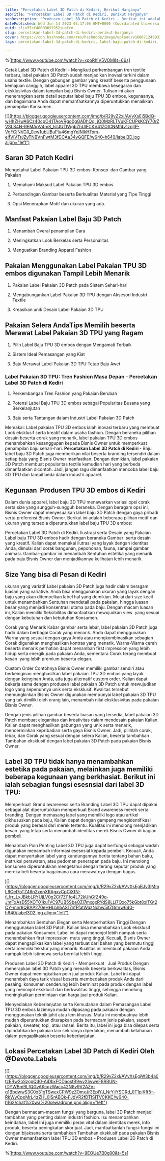 ```yaml
---
title: "Percetakan Label 3D Patch di Kediri, Berikut Harganya"
seoTitle: "Percetakan Label 3D Patch di Kediri, Berikut Harganya"
seoDescription: "Produsen Label 3D Patch di Kediri - Berikut ini adalah Review dengan informatif yang kami Publikasikan suatu Jasa Cetak Label 3D Patch di Kediri"
datePublished: Wed Jun 14 2023 03:17:06 GMT+0000 (Coordinated Universal Time)
cuid: cliv55cf4000309l952iugfrm
slug: percetakan-label-3d-patch-di-kediri-berikut-harganya
cover: https://cdn.hashnode.com/res/hashnode/image/upload/v1686712469339/c913582a-47d8-42e7-a7af-b7e7b8d06643.jpeg
tags: percetakan-label-3d-patch-di-kediri, label-baju-patch-di-kediri, label-baju-jersey-kediri

---
```


%[https://www.youtube.com/watch?v=xpoRhlV5VOM&t=66s] 

Cetak Label 3D Patch di Kediri - Mengikuti perkembangan tren textile terbaru, label pakaian 3D Patch sudah menjadikan inovasi terkini dalam usaha textile. Dengan gabungan gambar yang kreatif beserta penggunaan kemajuan canggih, label apparel 3D TPU membawa kesegaran dan eksklusivitas dalam tampilan baju Bisnis Owner. Tulisan ini akan menerangkan serta detail seputar label baju TPU 3D embos, kegunaanya, dan bagaimana Anda dapat memanfaatkannya diperuntukkan menaikkan penampilan Konsumen.

[![](https://blogger.googleusercontent.com/img/b/R29vZ2xl/AVvXsEj5BdQ-wHhZHwA6Cz40cpO41TAoVRgo0gGADhQq_jQ0MzRLTVuKFCUPkKCjY70rZVSLS4N-REMAqV4m8_IstJUTtWgbZhUlFCKV41ZOtCNMf4v1znjtP-VgFGjNVG0_0cw1ubUBuPIu46mgYqlNIkHTxm-eifViVTrJZyTNBVnFwtM3fDCAa34yGQFE/w640-h640/label3D.jpg align="left")](https://blogger.googleusercontent.com/img/b/R29vZ2xl/AVvXsEj5BdQ-wHhZHwA6Cz40cpO41TAoVRgo0gGADhQq_jQ0MzRLTVuKFCUPkKCjY70rZVSLS4N-REMAqV4m8_IstJUTtWgbZhUlFCKV41ZOtCNMf4v1znjtP-VgFGjNVG0_0cw1ubUBuPIu46mgYqlNIkHTxm-eifViVTrJZyTNBVnFwtM3fDCAa34yGQFE/s900/label3D.jpg)

## Saran 3D Patch Kediri

Mengetahui Label Pakaian TPU 3D embos: Konsep  dan Gambar yang Pakaian

1. Memahami Maksud Label Pakaian TPU 3D embos
    
2. Perbandingan Gambar beserta Berkualitas Material yang Tipe Tinggi
    
3. Opsi Menerapkan Motif dan ukuran yang ada.
    

## Manfaat Pakaian Label Baju 3D Patch

1. Menambah Overal penampilan Cara
    
2. Meningkatkan Look Berkelas serta Personalitas
    
3. Menguatkan Branding Apparel Fashion
    

## Pakaian Menggunakan Label Pakaian TPU 3D embos digunakan Tampil Lebih Menarik

1. Pakaian Label Pakaian 3D Patch pada Sistem Sehari-hari
    
2. Mengabungankan Label Pakaian 3D TPU dengan Aksesori Industri Textile
    
3. Kreasikan unik Desain Label Pakaian 3D TPU
    

## Pakaian Selera AndaTips Memilih beserta Merawat Label Pakaian 3D TPU yang Ragam

1. Pilih Label Baju TPU 3D embos dengan Mengamati Terbaik
    
2. Sistem Ideal Pemasangan yang Kiat
    
3. Baju Merawat Label Pakaian 3D TPU Tetap Baju Awet
    

### Label Pakaian 3D TPU: Tren Fashion Masa Depan - Percetakan Label 3D Patch di Kediri

1. Perkembangan Tren Fashion yang Pakaian Berubah
    
2. Potensi Label Baju TPU 3D embos sebagai Popularitas Busana yang Berkelanjutan
    
3. Baju serta Tantangan dalam Industri Label Pakaian 3D Patch
    

Memakai: Label pakaian TPU 3D embos ialah inovasi terbaru yang membuat Look eksklusif serta kreatif dalam usaha fashion. Dengan beraneka pilihan desain beserta corak yang menarik, label pakaian TPU 3D embos menambahkan kesanggupan kepada Bisnis Owner untuk memperkuat penampilan baju sehari-hari. **Percetakan Label 3D Patch di Kediri -** Baju label baju 3D Patch juga memberikan nilai beserta branding tersendiri dalam setiap baju yang Bisnis Owner manfaatkan. Dengan demikian, label pakaian 3D Patch membuat popularitas textile kemudian hari yang berbeda dimanfaatkan dicontoh. Jadi, jangan ragu dimanfaatkan mencoba label baju 3D TPU dan tampil beda dalam industri apparel.

## Kegunaan  Produsen TPU 3D embos di Kediri

Dalam dunia apparel, label baju 3D TPU menawarkan variasi opsi corak serta size yang sungguh-sungguh beraneka. Dengan beragam opsi ini, Bisnis Owner dapat menyesuaikan label baju 3D Patch dengan gaya pribadi serta preferensi Bisnis Owner. Berikut ini adalah beberapa pilihan motif dan ukuran yang tersedia diperuntukkan label baju TPU 3D embos:

Percetakan Label 3D Patch di Kediri. Ilustrasi serta Desain yang Pakaian Label baju TPU 3D embos hadir dengan beraneka Gambar  serta desain yang kreatif. Kalian dapat memakai ilutrasi yang layak dengan identitas Anda, dimulai dari corak bangunan, pepohonan, fauna, sampai gambar animasi. Gambar-gambar ini menambah Sentuhan estetika yang menarik pada baju Bisnis Owner dan menjadikannya kelihatan lebih menarik.

## Size Yang bisa di Pesan di Kediri

ukuran yang variatif Label pakaian 3D Patch juga hadir dalam beragam luasan yang variative. Anda bisa menggunakan ukuran yang layak dengan baju yang akan ditempelkan label hal yang demikian. Mulai dari size kecil untuk menambahkan Sentuhan mendetail pada pakaian, hingga luasan besar yang menjadi konsentrasi utama pada baju. Dengan macam luasan ini, Kalian memiliki fleksibilitas dimanfaatkan mewujudkan view  yang sesuai dengan kebutuhan dan kebutuhan Konsumen.

Corak yang Menarik Kabar gambar serta lebar, label pakaian 3D Patch juga hadir dalam berbagai Corak yang menarik. Anda dapat menggunakan Warna yang sesuai dengan gaya Anda atau mengkombinasikan sebagian Corak digunakan menghasilkan kontras yang menarik. Warna-Warna cerah beserta menarik perhatian dapat menambah first impression yang lebih hidup serta energik pada pakaian Anda, sementara Corak terang membuat kesan  yang lebih premium beserta elegan.

Custom Order Contohnya Bisnis Owner memiliki gambar sendiri atau berkeinginan menghasilkan label pakaian TPU 3D embos yang layak dengan keinginan Anda, ada juga alternatif custom order. Kalian dapat bekerja sama dengan produsen label pakaian 3D Patch untuk mewujudkan logo yang sepenuhnya unik serta eksklusif. Kwalitas tersebut memungkinkan Bisnis Owner digunakan mempunyai label pakaian 3D TPU yang tak dimiliki oleh orang lain, menambah nilai eksklusivitas pada pakaian Bisnis Owner.

Dengan jenis pilihan gambar beserta luasan yang tersedia, label pakaian 3D Patch membuat eleganitas dan kreativitas dalam mendesain pakaian Kalian. Kalian dapat menghasilkan gabungan yang unik serta menarik, mencerminkan kepribadian serta gaya Bisnis Owner. Jadi, pilihlah corak, lebar, dan Corak yang sesuai dengan selera Kalian, beserta tambahkan Tambahan eksklusif dengan label pakaian 3D Patch pada pakaian Bisnis Owner.

## Label 3D TPU tidak hanya menambahkan estetika pada pakaian, melainkan juga memiliki beberapa kegunaan yang berkhasiat. Berikut ini ialah sebagian fungsi esesnsial dari label 3D TPU:

Memperkuat  Brand awareness serta Branding Label 3D TPU dapat dipakai sebagai alat diperuntukkan memperkuat Brand awareness merek serta branding. Dengan memasang label yang memiliki logo atau artikel dikhususkan pada baju, Kalian dapat dengan gampang mengidentifikasi produk yang berasal dari merek tertentu. Kualitas ini menolong menjadikan kesan  yang tetap serta menambah identitas merek Bisnis Owner di bagian pembeli.

Menambah Poin Penting Label 3D TPU juga dapat berfungsi sebagai wadah digunakan menambah informasi esesnsial kepada pembeli. Kecuali, Anda dapat menyertakan label yang kandungannya berita tentang bahan baku, instruksi perawatan, atau pedoman penerapan pada baju. Ini menolong konsumen diperuntukkan mengetahui dengan terang seputar produk yang mereka beli beserta bagaimana cara merawatnya dengan bagus.

[![](https://blogger.googleusercontent.com/img/b/R29vZ2xl/AVvXsEgBJv3jMmL8CeI7oTZ46n2xepXRAgxvCpCjXfN-f_frr_LxJBkbLRYUjLV0g2Cf7Zl1fo4L72kUhGfZ49q-JmFxAsD55XOT01ku1VC97UB5SbeOZi7mxgxRYdS8LLl7Qxo75kGbt8xlTGt2CY-mnr8QBAP270eHHLbhbAS17nfFfatWqzNchw5itZGm/w640-h640/label3D2.jpg align="left")](https://blogger.googleusercontent.com/img/b/R29vZ2xl/AVvXsEgBJv3jMmL8CeI7oTZ46n2xepXRAgxvCpCjXfN-f_frr_LxJBkbLRYUjLV0g2Cf7Zl1fo4L72kUhGfZ49q-JmFxAsD55XOT01ku1VC97UB5SbeOZi7mxgxRYdS8LLl7Qxo75kGbt8xlTGt2CY-mnr8QBAP270eHHLbhbAS17nfFfatWqzNchw5itZGm/s900/label3D2.jpg)

Menambahkan Sentuhan Elegan serta Memperhatikan Tinggi Dengan menggunakan label 3D Patch, Kalian bisa menambahkan Look eksklusif pada pakaian Konsumen. Label ini dapat menonjol lebih nampak serta menambahkan first impression  mutu yang tinggi. Kecuali, Bisnis Owner dapat mengaplikasikan label yang terbuat dari bahan yang bermutu tinggi serta memiliki tekstur yang menarik. Kualitas ini membuat pakaian Anda nampak lebih istimewa serta bernilai lebih tinggi.

Produsen Label 3D Patch di Kediri - Memperkuat   Jual Produk Dengan menerapkan label 3D Patch yang menarik beserta berkwalitas, Bisnis Owner dapat meningkatkan poin jual produk Kalian. Label ini dapat menambah daya tarik visual beserta membedakan produk Anda dari pesaing. konsumen cenderung lebih berminat pada produk dengan label yang menonjol eksklusif dan berkwalitas tinggi, sehingga menolong meningkatkan permintaan dan harga jual produk Kalian.

Menyediakan Keberlanjutan serta Kemudahan dalam Pemasangan Label TPU 3D embos lazimnya mudah dipasang pada pakaian dengan menggunakan teknik jahit atau lem khusus. Mutu ini membuatnya lebih mudah diperuntukkan diterapkan pada bermacam jenis pakaian, seperti pakaian, sweater, topi, atau ransel. Berita itu, label ini juga bisa dilepas serta dipindahkan ke pakaian lain sekiranya diperlukan, menambah ketahanan dalam pengaplikasian beserta keberlanjutan.

## Lokasi Percetakan Label 3D Patch di Kediri Oleh @Devote.Labels

[![](https://blogger.googleusercontent.com/img/b/R29vZ2xl/AVvXsEgjW3b4a0tzERw2oSzgpQd0-AiDbxFODaostB9wvXIwweF8RBUN-tDYWBmBLfQGyAKcqzWacc42N8y9V2AZn-g1BbdwwS3C0x31gTSwexCPW9zZOmxJr3EplYJ_NrYiIYSCRd_0T1plKff5--RkWyCpoMrL4zZHL0ISrABQk-FJdVR2fDTISITVCKKC/w640-h162/chat%20wa%20sewadrone.png align="left")](https://wa.me/+6287838865004?text=Permisi%2C%20kak%20mau%20nanya%20tentang%20label%2C%20dapat%20informasi%20dari%20devotelabels.web.id)

Dengan bermacam-macam fungsi yang berguna, label 3D Patch menjadi tambahan yang penting dalam industri fashion. Isu menambahkan keindahan, label ini juga memiliki peran vital dalam identitas merek, info produk, beserta peningkatan skor jual. Jadi, manfaatkanlah fungsi-fungsi ini dengan bijaksana serta tambahkan Tambahan eksklusif pada pakaian Bisnis Owner memanfaatkan label TPU 3D embos - Produsen Label 3D Patch di Kediri.

%[https://www.youtube.com/watch?v=9EOUe7B0g00&t=5s]